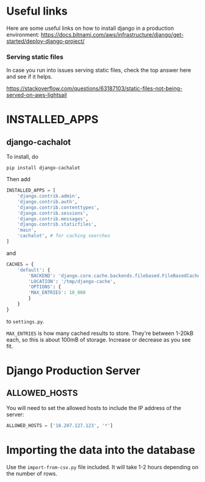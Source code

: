 # Useful links
Here are some useful links on how to install django in a production environment:
https://docs.bitnami.com/aws/infrastructure/django/get-started/deploy-django-project/

### Serving static files
In case you run into issues serving static files, check the top answer here and see if it helps.

https://stackoverflow.com/questions/63187103/static-files-not-being-served-on-aws-lightsail

# INSTALLED_APPS

## django-cachalot

To install, do
```
pip install django-cachalot
```
Then add
```python
INSTALLED_APPS = [
    'django.contrib.admin',
    'django.contrib.auth',
    'django.contrib.contenttypes',
    'django.contrib.sessions',
    'django.contrib.messages',
    'django.contrib.staticfiles',
    'main', 
    'cachalot', # for caching searches
]
```
and
```python
CACHES = {
    'default': {
        'BACKEND': 'django.core.cache.backends.filebased.FileBasedCache',
        'LOCATION': '/tmp/django-cache',
        'OPTIONS': {
        'MAX_ENTRIES': 10_000
        }
    }
}

```
to `settings.py`.

`MAX_ENTRIES` is how many cached results to store. They're between 1-20kB each, so this is about 100mB of storage. Increase or decrease as you see fit.

# Django Production Server

## ALLOWED_HOSTS

You will need to set the allowed hosts to include the IP address of the server:
```python
ALLOWED_HOSTS = ['18.207.127.123', '*']
```

# Importing the data into the database

Use the `import-from-csv.py` file included. It will take 1-2 hours depending on the number of rows.
